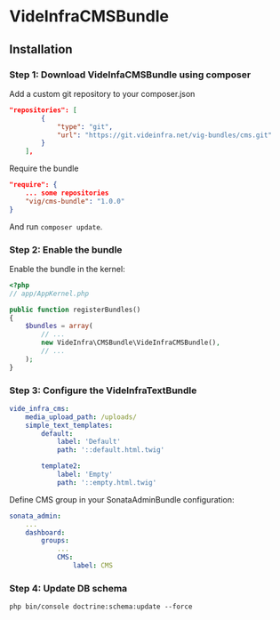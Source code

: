 VideInfraCMSBundle
===

## Installation

### Step 1: Download VideInfaCMSBundle using composer

Add a custom git repository to your composer.json

```json
"repositories": [
        {
            "type": "git",
            "url": "https://git.videinfra.net/vig-bundles/cms.git"
        }
    ],
```

Require the bundle

```json
"require": {
    ... some repositories
    "vig/cms-bundle": "1.0.0"
}
```

And run `composer update`.

### Step 2: Enable the bundle

Enable the bundle in the kernel:

```php
<?php
// app/AppKernel.php

public function registerBundles()
{
    $bundles = array(
        // ...
        new VideInfra\CMSBundle\VideInfraCMSBundle(),
        // ...
    );
}
```

### Step 3: Configure the VideInfraTextBundle

```yaml
vide_infra_cms:
    media_upload_path: /uploads/
    simple_text_templates:
        default:
            label: 'Default'
            path: '::default.html.twig'

        template2:
            label: 'Empty'
            path: '::empty.html.twig'    
```

Define CMS group in your SonataAdminBundle configuration:
```yaml
sonata_admin:
    ...
    dashboard:
        groups:
            ...
            CMS:
                label: CMS
```

### Step 4: Update DB schema

`php bin/console doctrine:schema:update --force` 